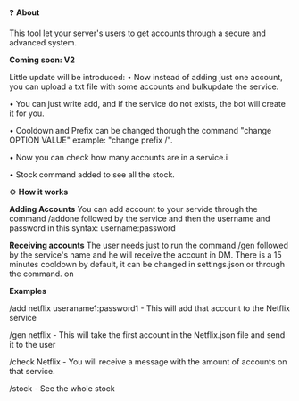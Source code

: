 ❓ **About**

This tool let your server's users to get accounts through a secure and advanced system.

**Coming soon: V2**

Little update will be introduced:
 • Now instead of adding just one account, you can upload a txt file with some accounts and bulkupdate the service.

 • You can just write add, and if the service do not exists, the bot will create it for you.
 
 • Cooldown and Prefix can be changed thorugh the command "change OPTION VALUE" example: "change prefix /".
 
 • Now you can check how many accounts are in a service.i
 
 • Stock command added to see all the stock.

⚙️ **How it works**

**Adding Accounts**
You can add account to your servide through the command /addone followed by the service and then the username and password in this syntax: username:password

**Receiving accounts**
The user needs just to run the command /gen followed by the service's name and he will receive the account in DM.
There is a 15 minutes cooldown by default, it can be changed in settings.json or through the command. on

**Examples**

/add netflix useraname1:password1 - This will add that account to the Netflix service

/gen netflix - This will take the first account in the Netflix.json file and send it to the user 

/check Netflix - You will receive a message with the amount of accounts on that service.

/stock - See the whole stock
